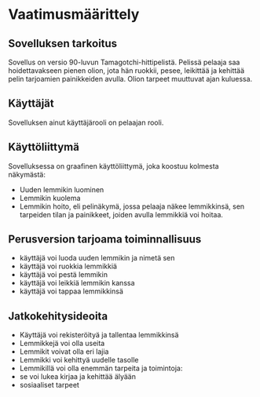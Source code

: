 # Vaatimusmäärittely


## Sovelluksen tarkoitus
Sovellus on versio 90-luvun Tamagotchi-hittipelistä. Pelissä pelaaja saa hoidettavakseen pienen olion,
jota hän ruokkii, pesee, leikittää ja kehittää pelin tarjoamien painikkeiden avulla. Olion tarpeet muuttuvat
ajan kuluessa. 

## Käyttäjät
Sovelluksen ainut käyttäjärooli on pelaajan rooli. 

## Käyttöliittymä
Sovelluksessa on graafinen käyttöliittymä, joka koostuu kolmesta näkymästä:
* Uuden lemmikin luominen
* Lemmikin kuolema
* Lemmikin hoito, eli pelinäkymä, jossa pelaaja näkee lemmikkinsä, sen tarpeiden tilan ja painikkeet,
 joiden avulla lemmikkiä voi hoitaa. 

## Perusversion tarjoama toiminnallisuus
* käyttäjä voi luoda uuden lemmikin ja nimetä sen
* käyttäjä voi ruokkia lemmikkiä
* käyttäjä voi pestä lemmikin
* käyttäjä voi leikkiä lemmikin kanssa
* käyttäjä voi tappaa lemmikkinsä

## Jatkokehitysideoita
* Käyttäjä voi rekisteröityä ja tallentaa lemmikkinsä
* Lemmikkejä voi olla useita
* Lemmikit voivat olla eri lajia
* Lemmikki voi kehittyä uudelle tasolle
* Lemmikillä voi olla enemmän tarpeita ja toimintoja:
 * se voi lukea kirjaa ja kehittää älyään
 * sosiaaliset tarpeet
